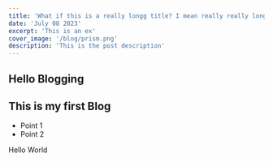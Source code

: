```yaml
---
title: 'What if this is a really longg title? I mean really really longg title? i guess it is long enough now.'
date: 'July 08 2023'
excerpt: 'This is an ex'
cover_image: '/blog/prism.png'
description: 'This is the post description'
---
```


## Hello Blogging

## This is my first Blog

- Point 1
- Point 2

Hello World
